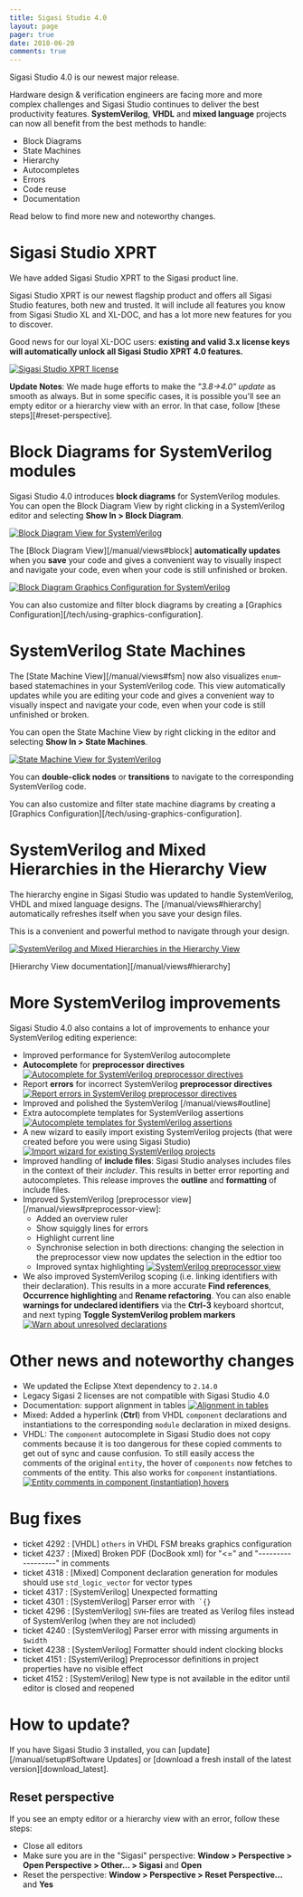 ```yaml
---
title: Sigasi Studio 4.0
layout: page
pager: true
date: 2018-06-20
comments: true
---
```

Sigasi Studio 4.0 is our newest major release.

Hardware design & verification engineers are facing more and more complex challenges and Sigasi Studio continues to deliver the best productivity features. **SystemVerilog**, **VHDL** and **mixed language** projects can now all benefit from the best methods to handle:

* Block Diagrams
* State Machines
* Hierarchy
* Autocompletes
* Errors
* Code reuse
* Documentation

Read below to find more new and noteworthy changes.

# Sigasi Studio XPRT

We have added Sigasi Studio XPRT to the Sigasi product line.

Sigasi Studio XPRT is our newest flagship product and offers all Sigasi Studio features, both new and trusted. It will include all features you know from Sigasi Studio XL and XL-DOC, and has a lot more new features for you to discover.

Good news for our loyal XL-DOC users: **existing and valid 3.x license keys will automatically unlock all Sigasi Studio XPRT 4.0 features.**

[![Sigasi Studio XPRT license](/releasenotes/4.0/xprt.png "Sigasi Studio XPRT license")](/releasenotes/4.0/xprt.png)

**Update Notes**: We made huge efforts to make the *"3.8→4.0" update* as smooth as always. But in some specific cases, it is possible you'll see an empty editor or a hierarchy view with an error. In that case, follow [these steps][#reset-perspective].

# Block Diagrams for SystemVerilog modules

Sigasi Studio 4.0 introduces **block diagrams** for SystemVerilog modules. You can open the Block Diagram View by right clicking in a SystemVerilog editor and selecting **Show In > Block Diagram**.  

[![Block Diagram View for SystemVerilog](/releasenotes/4.0/sv_block_diagram.png "Block Diagram View for SystemVerilog")](/releasenotes/4.0/sv_block_diagram.png)

The [Block Diagram View][/manual/views#block] **automatically updates** when you **save** your code and gives a convenient way to visually inspect and navigate your code, even
when your code is still unfinished or broken.

[![Block Diagram Graphics Configuration for SystemVerilog](/releasenotes/4.0/sv_graphic_configuration.png "Block Diagram Graphics Configuration for SystemVerilog")](/releasenotes/4.0/sv_graphic_configuration.png)

You can also customize and filter block diagrams by creating a [Graphics Configuration][/tech/using-graphics-configuration].

# SystemVerilog State Machines

The [State Machine View][/manual/views#fsm] now also visualizes `enum`-based statemachines in your SystemVerilog code. This view automatically updates while you are editing your code and gives a convenient way to visually inspect and navigate your code, even when your code is still unfinished or broken.

You can open the State Machine View by right clicking in the editor and selecting **Show In > State Machines**.

[![State Machine View for SystemVerilog](/releasenotes/4.0/systemverilog_fsm.png)](/releasenotes/4.0/systemverilog_fsm.png)

You can **double-click nodes** or **transitions** to navigate to the corresponding SystemVerilog code.

You can also customize and filter state machine diagrams by creating a [Graphics Configuration][/tech/using-graphics-configuration].

# SystemVerilog and Mixed Hierarchies in the Hierarchy View

The hierarchy engine in Sigasi Studio was updated to handle SystemVerilog, VHDL and mixed language designs. The [/manual/views#hierarchy] automatically refreshes itself when you save your design files.

This is a convenient and powerful method to navigate through your design.

[![SystemVerilog and Mixed Hierarchies in the Hierarchy View](/releasenotes/4.0/mixed_hierarchy.png "SystemVerilog and Mixed Hierarchies in the Hierarchy View")](/releasenotes/4.0/mixed_hierarchy.png)

[Hierarchy View documentation][/manual/views#hierarchy]

# More SystemVerilog improvements

Sigasi Studio 4.0 also contains a lot of improvements to enhance your SystemVerilog editing experience:

- Improved performance for SystemVerilog autocomplete
- **Autocomplete** for **preprocessor directives**  
[![Autocomplete for SystemVerilog preprocessor directives](/releasenotes/4.0/autocomplete_verilog_directives.png "Autocomplete for SystemVerilog preprocessor directives")](/releasenotes/4.0/autocomplete_verilog_directives.png)
- Report **errors** for incorrect SystemVerilog **preprocessor directives**  
[![Report errors in SystemVerilog preprocessor directives](/releasenotes/4.0/directive_errors.png "Report errors in SystemVerilog preprocessor directives")](/releasenotes/4.0/directive_errors.png)
- Improved and polished the SystemVerilog [/manual/views#outline]
- Extra autocomplete templates for SystemVerilog assertions  
[![Autocomplete templates for SystemVerilog assertions](/releasenotes/4.0/assertion_templates.png "Autocomplete templates for SystemVerilog assertions")](/releasenotes/4.0/assertion_templates.png)
- A new wizard to easily import existing SystemVerilog projects (that were created before you were using Sigasi Studio)  
[![Import wizard for existing SystemVerilog projects](/releasenotes/4.0/import_existing_systemverilog_project.png "Import wizard for existing SystemVerilog projects")](/releasenotes/4.0/import_existing_systemverilog_project.png)
- Improved handling of **include files**: Sigasi Studio analyses includes files in the context of their *includer*. This results in better error reporting and autocompletes. This release improves the **outline** and **formatting** of include files.
- Improved SystemVerilog [preprocessor view][/manual/views#preprocessor-view]:
    * Added an overview ruler
    * Show squiggly lines for errors
    * Highlight current line
    * Synchronise selection in both directions: changing the selection in the preprocessor view now updates the selection in the edtior too
    * Improved syntax highlighting
[![SystemVerilog preprocessor view](/releasenotes/4.0/better_preprocessor_view.png "SystemVerilog preprocessor view")](/releasenotes/4.0/better_preprocessor_view.png)
- We also improved SystemVerilog scoping (i.e. linking identifiers with their declaration). This results in a more accurate **Find references**, **Occurrence highlighting** and **Rename refactoring**. You can also enable **warnings for undeclared identifiers** via the **Ctrl-3** keyboard shortcut, and next typing **Toggle SystemVerilog problem markers**  
[![Warn about unresolved declarations](/releasenotes/4.0/toggle_verilog_markers.png "Warn about unresolved declarations")](/releasenotes/4.0/toggle_verilog_markers.png)

# Other news and noteworthy changes

- We updated the Eclipse Xtext dependency to `2.14.0`
- Legacy Sigasi 2 licenses are not compatible with Sigasi Studio 4.0
- Documentation: support alignment in tables  [![Alignment in tables](/releasenotes/4.0/alignment_in_tables.png "Alignment in tables")](/releasenotes/4.0/alignment_in_tables.png)
- Mixed: Added a hyperlink (**Ctrl**) from VHDL `component` declarations and instantiations to the corresponding `module` declaration in mixed designs.
- VHDL: The `component` autocomplete in Sigasi Studio does not copy comments because it is too dangerous for these copied comments to get out of sync and cause confusion. To still easily access the comments of the original `entity`, the hover of `components` now fetches to comments of the entity. This also works for `component` instantiations.  
[![Entity comments in component (instantiation) hovers](/releasenotes/4.0/component_instantiation_hover.png "Entity comments in component (instantiation) hovers")](/releasenotes/4.0/component_instantiation_hover.png)

# Bug fixes

- ticket 4292 : \[VHDL] `others` in VHDL FSM breaks graphics configuration
- ticket 4237 : \[Mixed] Broken PDF (DocBook xml) for "<=" and "------------------" in comments
- ticket 4318 : \[Mixed] Component declaration generation for modules should use `std_logic_vector` for vector types
- ticket 4317 : \[SystemVerilog] Unexpected formatting
- ticket 4301 : \[SystemVerilog] Parser error with`` `{}``
- ticket 4296 : \[SystemVerilog] `SVH`-files are treated as Verilog files instead of SystemVerilog (when they are not included)
- ticket 4240 : \[SystemVerilog] Parser error with missing arguments in `$width`
- ticket 4238 : \[SystemVerilog] Formatter should indent clocking blocks
- ticket 4151 : \[SystemVerilog] Preprocessor definitions in project properties have no visible effect
- ticket 4152 : \[SystemVerilog] New type is not available in the editor until editor is closed and reopened

# How to update?

If you have Sigasi Studio 3 installed, you can [update][/manual/setup#Software Updates] or [download a fresh install of the latest version][download_latest].

## Reset perspective

If you see an empty editor or a hierarchy view with an error, follow these steps:

* Close all editors
* Make sure you are in the "Sigasi" perspective: **Window > Perspective > Open Perspective > Other... > Sigasi** and **Open**
* Reset the perspective: **Window > Perspective > Reset Perspective...** and **Yes**
